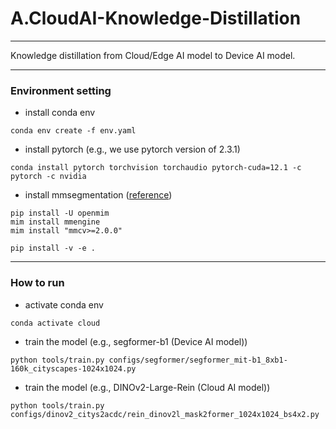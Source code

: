 # A.CloudAI-Knowledge-Distillation
---
Knowledge distillation from Cloud/Edge AI model to Device AI model.

---
### Environment setting
- install conda env
```
conda env create -f env.yaml
```

- install pytorch (e.g., we use pytorch version of 2.3.1)
``` 
conda install pytorch torchvision torchaudio pytorch-cuda=12.1 -c pytorch -c nvidia
```

- install mmsegmentation ([reference](https://github.com/open-mmlab/mmsegmentation/blob/main/docs/en/get_started.md#installation))
```
pip install -U openmim
mim install mmengine
mim install "mmcv>=2.0.0"

pip install -v -e .
```
---

### How to run
- activate conda env
```
conda activate cloud
```

- train the model (e.g., segformer-b1 (Device AI model))
```
python tools/train.py configs/segformer/segformer_mit-b1_8xb1-160k_cityscapes-1024x1024.py
```
- train the model (e.g., DINOv2-Large-Rein (Cloud AI model))
```
python tools/train.py configs/dinov2_citys2acdc/rein_dinov2l_mask2former_1024x1024_bs4x2.py
```